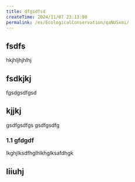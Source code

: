 ```yaml
---
title: dfgsdfsd
createTime: 2024/11/07 23:13:00
permalink: /es/EcologicalConservation/qaNUSxmi/
---
```



## fsdfs
hkjhljhjhlhj
## fsdkjkj

fgsdgsdfgsd

## kjjkj

gsdfgsdfgs
gsdfgsdfg

### 1.1 gfdgdf


lkghjlksdfhglhlkhglksafdhgk

## liiuhj

